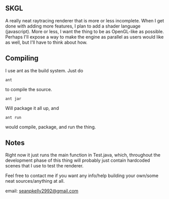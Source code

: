 SKGL
----

A really neat raytracing renderer that is more or less incomplete. When I get
done with adding more features, I plan to add a shader language (javascript). 
More or less, I want the thing to be as OpenGL-like as possible. Perhaps I'll 
expose a way to make the engine as parallel as users would like as well, but
I'll have to think about how.


Compiling
---------

I use ant as the build system.
Just do

    ant

to compile the source.

    ant jar

Will package it all up, and

    ant run

would compile, package, and run the thing.


Notes
-----
Right now it just runs the main function in Test.java, which, throughout the
development phase of this thing will probably just contain hardcoded scenes
that I use to test the renderer.

Feel free to contact me if you want any info/help building your own/some neat
sources/anything at all.

email: seanpkelly2992@gmail.com
